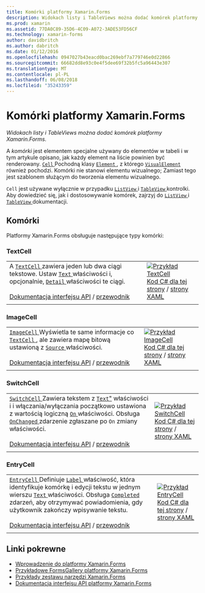 ```yaml
---
title: Komórki platformy Xamarin.Forms
description: Widokach listy i TableViews można dodać komórek platformy Xamarin.Forms. W tym artykule wymieniono komórek objęte platformy Xamarin.Forms.
ms.prod: xamarin
ms.assetid: 77DA0C89-35D6-4C09-A072-3ADE53FD56CF
ms.technology: xamarin-forms
author: davidbritch
ms.author: dabritch
ms.date: 01/12/2016
ms.openlocfilehash: 0947027b43eacd0bac269ebf7a779746e0d22866
ms.sourcegitcommit: 66682dd8e93c0e4f5dee69f32b5fc5a96443e307
ms.translationtype: MT
ms.contentlocale: pl-PL
ms.lasthandoff: 06/08/2018
ms.locfileid: "35243359"
---
```

# <a name="xamarinforms-cells"></a>Komórki platformy Xamarin.Forms

_Widokach listy i TableViews można dodać komórek platformy Xamarin.Forms._

A *komórki* jest elementem specjalne używany do elementów w tabeli i w tym artykule opisano, jak każdy element na liście powinien być renderowany. [ `Cell` ](https://developer.xamarin.com/api/type/Xamarin.Forms.Cell/) Pochodną klasy [ `Element` ](https://developer.xamarin.com/api/type/Xamarin.Forms.Element/), z którego [ `VisualElement` ](https://developer.xamarin.com/api/type/Xamarin.Forms.Element/) również pochodzi. Komórki nie stanowi elementu wizualnego; Zamiast tego jest szablonem służącym do tworzenia elementu wizualnego.

`Cell` jest używane wyłącznie w przypadku [ `ListView` ](views.md#listView) i [ `TableView` ](views.md#tableView) kontrolki. Aby dowiedzieć się, jak i dostosowywanie komórek, zajrzyj do [ `ListView` ](~/xamarin-forms/user-interface/listview/index.md) i [ `TableView` ](~/xamarin-forms/user-interface/tableview.md) dokumentacji.

## <a name="cells"></a>Komórki

Platformy Xamarin.Forms obsługuje następujące typy komórki:

<a name="textCell" />

### <a name="textcell"></a>TextCell

|     |     |
| --- | --- |
| A [ `TextCell` ](https://developer.xamarin.com/api/type/Xamarin.Forms.TextCell) zawiera jeden lub dwa ciągi tekstowe. Ustaw [ `Text` ](https://developer.xamarin.com/api/property/Xamarin.Forms.TextCell.Text/) właściwości i, opcjonalnie, [ `Detail` ](https://developer.xamarin.com/api/property/Xamarin.Forms.TextCell.Detail/) właściwości te ciągi.<br /><br />[Dokumentacja interfejsu API](https://developer.xamarin.com/api/type/Xamarin.Forms.TextCell) / [przewodnik](~/xamarin-forms/user-interface/listview/customizing-cell-appearance.md#TextCell) | [![Przykład TextCell](cells-images/TextCell.png "przykład TextCell")](cells-images/TextCell-Large.png#lightbox "TextCell przykład")<br />[Kod C# dla tej strony](https://github.com/xamarin/xamarin-forms-samples/blob/master/FormsGallery/FormsGallery/FormsGallery/CodeExamples/TextCellDemoPage.cs) / [strony XAML](https://github.com/xamarin/xamarin-forms-samples/blob/master/FormsGallery/FormsGallery/FormsGallery/XamlExamples/TextCellDemoPage.xaml) |
|     |     |

### <a name="imagecell"></a>ImageCell

|     |     |
| --- | --- |
| [ `ImageCell` ](https://developer.xamarin.com/api/type/Xamarin.Forms.ImageCell) Wyświetla te same informacje co [ `TextCell` ](#textCell) , ale zawiera mapę bitową ustawioną z [ `Source` ](https://developer.xamarin.com/api/property/Xamarin.Forms.Image.Source/) właściwości.<br /><br />[Dokumentacja interfejsu API](https://developer.xamarin.com/api/type/Xamarin.Forms.ImageCell) / [przewodnik](~/xamarin-forms/user-interface/listview/customizing-cell-appearance.md#ImageCell) | [![Przykład ImageCell](cells-images/ImageCell.png "przykład ImageCell")](cells-images/ImageCell-Large.png#lightbox "przykład ImageCell")<br />[Kod C# dla tej strony](https://github.com/xamarin/xamarin-forms-samples/blob/master/FormsGallery/FormsGallery/FormsGallery/CodeExamples/ImageCellDemoPage.cs) / [strony XAML](https://github.com/xamarin/xamarin-forms-samples/blob/master/FormsGallery/FormsGallery/FormsGallery/XamlExamples/ImageCellDemoPage.xaml) |
|     |     |

### <a name="switchcell"></a>SwitchCell

|     |     |
| --- | --- |
| [ `SwitchCell` ](https://developer.xamarin.com/api/type/Xamarin.Forms.SwitchCell) Zawiera tekstem z [ `Text`"](https://developer.xamarin.com/api/property/Xamarin.Forms.SwitchCellText/) właściwości i i włączania/wyłączania początkowo ustawiona z wartością logiczną [ `On` ](https://developer.xamarin.com/api/property/Xamarin.Forms.SwitchCell.On/) właściwości. Obsługa [ `OnChanged` ](https://developer.xamarin.com/api/event/Xamarin.Forms.SwitchCell.OnChanged/) zdarzenie zgłaszane po `On` zmiany właściwości.<br /><br />[Dokumentacja interfejsu API](https://developer.xamarin.com/api/type/Xamarin.Forms.SwitchCell) / [przewodnik](~/xamarin-forms/user-interface/tableview.md#switchcell) | [![Przykład SwitchCell](cells-images/SwitchCell.png "przykład SwitchCell")](cells-images/SwitchCell-Large.png#lightbox "SwitchCell przykład")<br />[Kod C# dla tej strony](https://github.com/xamarin/xamarin-forms-samples/blob/master/FormsGallery/FormsGallery/FormsGallery/CodeExamples/SwitchCellDemoPage.cs) / [strony XAML](https://github.com/xamarin/xamarin-forms-samples/blob/master/FormsGallery/FormsGallery/FormsGallery/XamlExamples/SwitchCellDemoPage.xaml) |
|     |     |

### <a name="entrycell"></a>EntryCell

|     |     |
| --- | --- |
| [ `EntryCell` ](https://developer.xamarin.com/api/type/Xamarin.Forms.EntryCell) Definiuje [ `Label` ](https://developer.xamarin.com/api/property/Xamarin.Forms.EntryCell.Label/) właściwość, która identyfikuje komórkę i edycji tekstu w jednym wierszu [ `Text` ](https://developer.xamarin.com/api/property/Xamarin.Forms.EntryCell.Text/) właściwości. Obsługa [ `Completed` ](https://developer.xamarin.com/api/event/Xamarin.Forms.EntryCell.Completed/) zdarzeń, aby otrzymywać powiadomienia, gdy użytkownik zakończy wpisywanie tekstu.<br /><br />[Dokumentacja interfejsu API](https://developer.xamarin.com/api/type/Xamarin.Forms.EntryCell) / [przewodnik](~/xamarin-forms/user-interface/tableview.md#entrycell) | [![Przykład EntryCell](cells-images/EntryCell.png "przykład EntryCell")](cells-images/EntryCell-Large.png#lightbox "EntryCell przykład")<br />[Kod C# dla tej strony](https://github.com/xamarin/xamarin-forms-samples/blob/master/FormsGallery/FormsGallery/FormsGallery/CodeExamples/EntryCellDemoPage.cs) / [strony XAML](https://github.com/xamarin/xamarin-forms-samples/blob/master/FormsGallery/FormsGallery/FormsGallery/XamlExamples/EntryCellDemoPage.xaml) |
|     |     |


## <a name="related-links"></a>Linki pokrewne

- [Wprowadzenie do platformy Xamarin.Forms](~/xamarin-forms/get-started/introduction-to-xamarin-forms.md)
- [Przykładowe FormsGallery platformy Xamarin.Forms](https://developer.xamarin.com/samples/xamarin-forms/FormsGallery/)
- [Przykłady zestawu narzędzi Xamarin.Forms](https://developer.xamarin.com/samples/xamarin-forms/all/)
- [Dokumentacja interfejsu API platformy Xamarin.Forms](https://developer.xamarin.com/api/root/Xamarin.Forms/)
